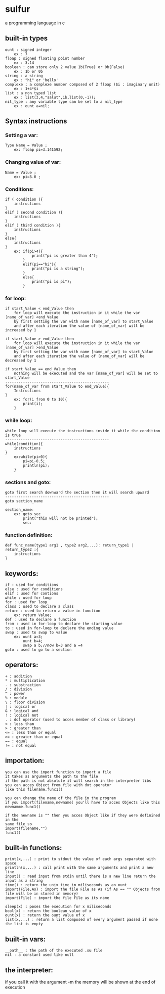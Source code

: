 # sulfur
a programming language in c



## built-in types
    ount : signed integer   
        ex : 7
    floap : signed floating point number    
        ex : 3.14
    boolean : can store only 2 value 1b(True) or 0b(False)  
        ex : 1b or 0b
    string : a string   
        ex : "hi" or 'hello'
    complexe : a complexe number composed of 2 floap ($i : imaginary unit)
        ex : 1+4*$i
    list : a non typed list 
        ex : list(3,4,"salut",1b,list(0,-1));
    nil_type : any variable type can be set to a nil_type
        ex : ount a=nil;


## Syntax instructions
### Setting a var:
    Type Name = Value ;
        ex: floap pi=3.141592;

### Changing value of var:
    Name = Value ;
        ex: pi=3.0 ;

### Conditions:
    if ( condition ){
        instructions
    }
    elif ( second condition ){
        instructions
    }
    elif ( third condition ){
        instructions
    }      
    else{
        instructions
    }
        ex: if(pi>4){
                print("pi is greater than 4");
            }
            elif(pi=="hi"){
                print("pi is a string");
            }
            else{
                print("pi is pi");
            }

### for loop:
    if start_Value < end_Value then 
        for loop will execute the instruction in it while the var [name_of_var] <end_Value
        by first setting the var with name [name_of_var] to start_Value
        and after each iteration the value of [name_of_var] will be increased by 1

    if start_Value > end_Value then 
        for loop will execute the instruction in it while the var [name_of_var] >end_Value
        by first setting the var with name [name_of_var] to start_Value
        and after each iteration the value of [name_of_var] will be decreased by 1

    if start_Value == end_Value then
        nothing will be executed and the var [name_of_var] will be set to start_Value
    -----------------------------------------------
    for(name_of_var from start_Value to end_Value){
        Instructions
    }
        ex: for(i from 0 to 10){
            print(i);
        }

### while loop:
    while loop will execute the instructions inside it while the condition is true
    -----------------------------------------------
    while(condition){
        instructions
    }
        ex:while(pi>0){
            pi=pi-0.5;
            println(pi);
        }

### sections and goto:
    goto first search downward the section then it will search upward 
    -----------------------------------------------
    goto section_name

    section_name:
        ex: goto sec
            print("this will not be printed");
            sec:


### function definition:
    def func_name(type1 arg1 , type2 arg2,...): return_type1 | return_type2 :{
        instructions
    }
    

## keywords:
    if : used for conditions
    else : used for conditions
    elif : used for contions
    while : used for loop
    for : used for loop
    class : used to declare a class
    return : used to return a value in function 
        ex: return Value;
    def : used to declare a function
    from : used in for-loop to declare the starting value
    to : used in for-loop to declare the ending value
    swap : used to swap to value
        ex: ount a=3;
            ount b=4;
            swap a b;//now b=3 and a =4
    goto : used to go to a section

## operators:
    + : addition
    * : multiplication
    - : substraction
    / : division
    ^ : power
    % : modulo
    \ : floor division
    | : logical or
    & : logical and 
    ! : logical not
    . : dot operator (used to acces member of class or library)
    < : less than
    > : greater than
    <= : less than or equal
    >= : greater than or equal
    == : equal 
    != : not equal
    

## importation:
    you can use the import function to import a file
    it takes as arguments the path to the file
    if the path is not absolute it will search in the interpreter libs
    you can acces Object from file with dot operator
    like this filename.func1()

    you can change the name of the file in the program
    if you import(filename,newname) you'll have to acces Objects like this
    newnamme.func1()

    if the newname is "" then you acces Object like if they were definined in the 
    same file so 
    import(filename,"")
    func1()

## built-in functions:
    print(x,...) : print to stdout the value of each args separated with space
    println(x,...) : call print with the same arguments and print a new line 
    input() : read input from stdin until there is a new line return the input as a string
    time() : return the unix time in miliseconds as an ount
    import(File,As) : import the file File as As (if As == "" Objects from file will be in stored in memory)
    import(File) : import the file File as its name

    sleep(x) : poses the execution for x miliseconds
    bool(x) : return the boolean value of x
    ount(x) : return the ount value of x  
    list(x,...) : return a list composed of every argument passed if none the list is empty

## built-in vars:
    __path__ : the path of the executed .su file
    nil : a constant used like null


## the interpreter:
if you call it with the argument -m the memory will be shown at the end of execution